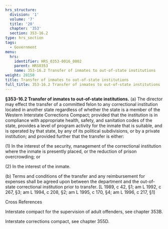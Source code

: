 ```yaml
---
hrs_structure:
  division: '1'
  volume: '7'
  title: '20'
  chapter: '353'
  section: 353-16.2
type: hrs_section
tags:
  - Government
menu:
  hrs:
    identifier: HRS_0353-0016_0002
    parent: HRS0353
    name: 353-16.2 Transfer of inmates to out-of-state institutions
weight: 28150
title: Transfer of inmates to out-of-state institutions
full_title: 353-16.2 Transfer of inmates to out-of-state institutions
---
```

**§353-16.2 Transfer of inmates to out-of-state institutions.** (a) The director may effect the transfer of a committed felon to any correctional institution located in another state regardless of whether the state is a member of the Western Interstate Corrections Compact; provided that the institution is in compliance with appropriate health, safety, and sanitation codes of the state, provides a level of program activity for the inmate that is suitable, and is operated by that state, by any of its political subdivisions, or by a private institution; and provided further that the transfer is either:

(1) In the interest of the security, management of the correctional institution where the inmate is presently placed, or the reduction of prison overcrowding; or

(2) In the interest of the inmate.

(b) Terms and conditions of the transfer and any reimbursement for expenses shall be agreed upon between the department and the out-of-state correctional institution prior to transfer. [L 1989, c 42, §1; am L 1992, c 267, §3; am L 1994, c 208, §2; am L 1995, c 170, §4; am L 1996, c 217, §1]

Cross References

Interstate compact for the supervision of adult offenders, see chapter 353B.

Interstate corrections compact, see chapter 355D.